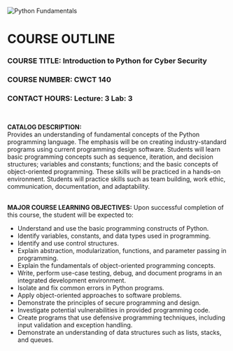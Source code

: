 ![Python Fundamentals](https://github.com/algenisromero/CWCT_pythonfundamentals/blob/main/python.jpg)

# COURSE OUTLINE

### COURSE TITLE: Introduction to Python for Cyber Security
### COURSE NUMBER: CWCT 140
### CONTACT HOURS: Lecture: 3 Lab:  3 
<br />

**CATALOG DESCRIPTION:**   
Provides an understanding of fundamental concepts of the Python programming language. The emphasis will be on creating industry-standard programs using current programming design software.  Students will learn basic programming concepts such as sequence, iteration, and decision structures; variables and constants; functions; and the basic concepts of object-oriented programming. These skills will be practiced in a hands-on environment.  Students will practice skills such as team building, work ethic, communication, documentation, and adaptability.  
<br/>

**MAJOR COURSE LEARNING OBJECTIVES:** Upon successful completion of this course, the student will be expected to:

- Understand and use the basic programming constructs of Python.
- Identify variables, constants, and data types used in programming.
- Identify and use control structures.
- Explain abstraction, modularization, functions, and parameter passing in programming.
- Explain the fundamentals of object-oriented programming concepts.
- Write, perform use-case testing, debug, and document programs in an integrated development environment.
- Isolate and fix common errors in Python programs.
- Apply object-oriented approaches to software problems.
- Demonstrate the principles of secure programming and design.
- Investigate potential vulnerabilities in provided programming code.
- Create programs that use defensive programming techniques, including input validation and exception handling.
- Demonstrate an understanding of data structures such as lists, stacks, and queues.
